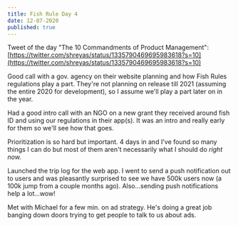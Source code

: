 ```yaml
---
title: Fish Rule Day 4
date: 12-07-2020
published: true
---
```


Tweet of the day "The 10 Commandments of Product Management": [https://twitter.com/shreyas/status/1335790469695983618?s=10](https://twitter.com/shreyas/status/1335790469695983618?s=10)

Good call with a gov. agency on their website planning and how Fish Rules regulations play a part.  They're not planning on release till 2021 (assuming the entire 2020 for development), so I assume we'll play a part later on in the year.

Had a good intro call with an NGO on a new grant they received around fish ID and using our regulations in their app(s).  It was an intro and really early for them so we'll see how that goes.

Prioritization is so hard but important.  4 days in and I've found so many things I can do but most of them aren't necessarily what I should do *right now.*

Launched the trip log for the web app.  I went to send a push notification out to users and was pleasantly surprised to see we have 500k users now (a 100k jump from a couple months ago).  Also...sending push notifications help a lot...wow!

Met with Michael for a few min. on ad strategy.  He's doing a great job banging down doors trying to get people to talk to us about ads.
